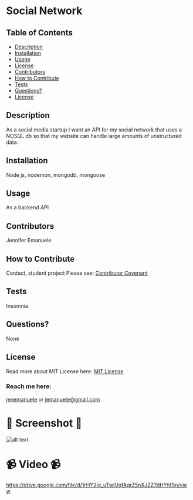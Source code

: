 # Social Network
  ## Table of Contents
  * [Description](#description)
  * [Installation](#installation)
  * [Usage](#usage)
  * [License](#license)
  * [Contributors](#contributors)
  * [How to Contribute](#how-to-contribute)
  * [Tests](#tests)
  * [Questions?](#questions)
  * [License](#license)
  ## Description
  As a social media startup I want an API for my social network that uses a NOSQL db so that my website can handle large amounts of unstructured data.
  ## Installation
  Node js, nodemon, mongodb, mongoose
  ## Usage
  As a backend API 
  ## Contributors
  Jennifer Emanuele
  ## How to Contribute
  Contact, student project
  Please see: [Contributor Covenant](https://www.contributor-covenant.org/)
  ## Tests
  Insomnia
  ## Questions?
  None
  ## License
  Read more about MIT License here:
  [MIT License](https://opensource.org/licenses/MIT)
  ### Reach me here:
  [jenemanuele](https://github.com/jenemanuele) 
  or jemanuele@gmail.com
  #  💜 Screenshot 💜 
  ![alt text](images/screenshot.1.PNG)
  # 📹 Video 📹
  https://drive.google.com/file/d/1rHY2iq_uTwIUqfAgrZ5nXJZZ7dHYf45n/view